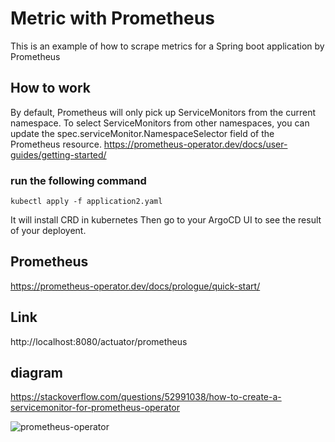 # Metric with Prometheus
This is an example of how to scrape metrics for a Spring boot application by Prometheus

## How to work
By default, Prometheus will only pick up ServiceMonitors from the current namespace.
To select ServiceMonitors from other namespaces, you can update the spec.serviceMonitor.NamespaceSelector field of the Prometheus resource. https://prometheus-operator.dev/docs/user-guides/getting-started/

### run the following command
```shell
kubectl apply -f application2.yaml
```
It will install CRD in kubernetes
Then go to your ArgoCD UI to see the result of your deployent.

## Prometheus
https://prometheus-operator.dev/docs/prologue/quick-start/

## Link
http://localhost:8080/actuator/prometheus



## diagram
https://stackoverflow.com/questions/52991038/how-to-create-a-servicemonitor-for-prometheus-operator

![prometheus-operator](https://github.com/ma-sharifi/prometheus-k8s-spring/assets/8404721/eab637e2-1e57-4bb8-a230-f9196df29916)

